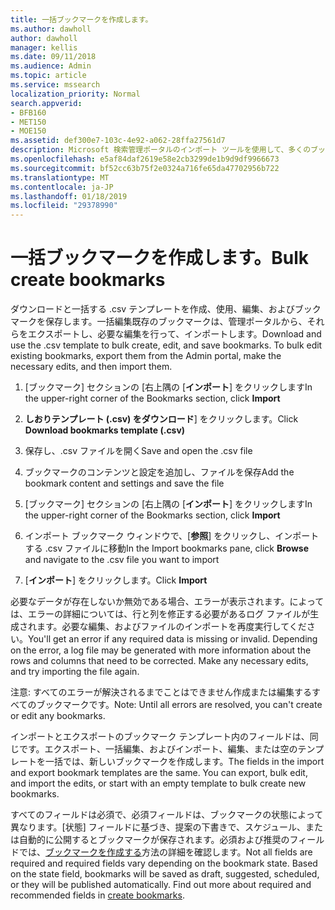 ```yaml
---
title: 一括ブックマークを作成します。
ms.author: dawholl
author: dawholl
manager: kellis
ms.date: 09/11/2018
ms.audience: Admin
ms.topic: article
ms.service: mssearch
localization_priority: Normal
search.appverid:
- BFB160
- MET150
- MOE150
ms.assetid: def300e7-103c-4e92-a062-28ffa27561d7
description: Microsoft 検索管理ポータルのインポート ツールを使用して、多くのブックマークを一度に作成します。
ms.openlocfilehash: e5af84daf2619e58e2cb3299de1b9d9df9966673
ms.sourcegitcommit: bf52cc63b75f2e0324a716fe65da47702956b722
ms.translationtype: MT
ms.contentlocale: ja-JP
ms.lasthandoff: 01/18/2019
ms.locfileid: "29378990"
---
```

# <a name="bulk-create-bookmarks"></a><span data-ttu-id="5badf-103">一括ブックマークを作成します。</span><span class="sxs-lookup"><span data-stu-id="5badf-103">Bulk create bookmarks</span></span>

<span data-ttu-id="5badf-p101">ダウンロードと一括する .csv テンプレートを作成、使用、編集、およびブックマークを保存します。一括編集既存のブックマークは、管理ポータルから、それらをエクスポートし、必要な編集を行って、インポートします。</span><span class="sxs-lookup"><span data-stu-id="5badf-p101">Download and use the .csv template to bulk create, edit, and save bookmarks. To bulk edit existing bookmarks, export them from the Admin portal, make the necessary edits, and then import them.</span></span>
  
1. <span data-ttu-id="5badf-106">[ブックマーク] セクションの [右上隅の [**インポート**] をクリックします</span><span class="sxs-lookup"><span data-stu-id="5badf-106">In the upper-right corner of the Bookmarks section, click **Import**</span></span>
    
2. <span data-ttu-id="5badf-107">**しおりテンプレート (.csv) をダウンロード**] をクリックします。</span><span class="sxs-lookup"><span data-stu-id="5badf-107">Click **Download bookmarks template (.csv)**</span></span>
    
3. <span data-ttu-id="5badf-108">保存し、.csv ファイルを開く</span><span class="sxs-lookup"><span data-stu-id="5badf-108">Save and open the .csv file</span></span>
    
4. <span data-ttu-id="5badf-109">ブックマークのコンテンツと設定を追加し、ファイルを保存</span><span class="sxs-lookup"><span data-stu-id="5badf-109">Add the bookmark content and settings and save the file</span></span>
    
5. <span data-ttu-id="5badf-110">[ブックマーク] セクションの [右上隅の [**インポート**] をクリックします</span><span class="sxs-lookup"><span data-stu-id="5badf-110">In the upper-right corner of the Bookmarks section, click **Import**</span></span>
    
6. <span data-ttu-id="5badf-111">インポート ブックマーク ウィンドウで、[**参照**] をクリックし、インポートする .csv ファイルに移動</span><span class="sxs-lookup"><span data-stu-id="5badf-111">In the Import bookmarks pane, click **Browse** and navigate to the .csv file you want to import</span></span> 
    
7. <span data-ttu-id="5badf-112">[**インポート**] をクリックします。</span><span class="sxs-lookup"><span data-stu-id="5badf-112">Click **Import**</span></span>
    
<span data-ttu-id="5badf-p102">必要なデータが存在しないか無効である場合、エラーが表示されます。によっては、エラーの詳細については、行と列を修正する必要があるログ ファイルが生成されます。必要な編集、およびファイルのインポートを再度実行してください。</span><span class="sxs-lookup"><span data-stu-id="5badf-p102">You'll get an error if any required data is missing or invalid. Depending on the error, a log file may be generated with more information about the rows and columns that need to be corrected. Make any necessary edits, and try importing the file again.</span></span>
  
<span data-ttu-id="5badf-116">注意: すべてのエラーが解決されるまでことはできません作成または編集するすべてのブックマークです。</span><span class="sxs-lookup"><span data-stu-id="5badf-116">Note: Until all errors are resolved, you can't create or edit any bookmarks.</span></span>
  
<span data-ttu-id="5badf-p103">インポートとエクスポートのブックマーク テンプレート内のフィールドは、同じです。エクスポート、一括編集、およびインポート、編集、または空のテンプレートを一括では、新しいブックマークを作成します。</span><span class="sxs-lookup"><span data-stu-id="5badf-p103">The fields in the import and export bookmark templates are the same. You can export, bulk edit, and import the edits, or start with an empty template to bulk create new bookmarks.</span></span>
  
<span data-ttu-id="5badf-p104">すべてのフィールドは必須で、必須フィールドは、ブックマークの状態によって異なります。[状態] フィールドに基づき、提案の下書きで、スケジュール、または自動的に公開するとブックマークが保存されます。必須および推奨のフィールドでは、[ブックマークを作成する](create-bookmarks.md)方法の詳細を確認します。</span><span class="sxs-lookup"><span data-stu-id="5badf-p104">Not all fields are required and required fields vary depending on the bookmark state. Based on the state field, bookmarks will be saved as draft, suggested, scheduled, or they will be published automatically. Find out more about required and recommended fields in [create bookmarks](create-bookmarks.md).</span></span>

  

